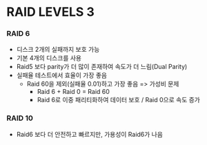 # RAID LEVELS 3

### RAID 6

- 디스크 2개의 실패까지 보호 가능
- 기본 4개의 디스크를 사용
- Raid5 보다 parity가 더 많이 존재하여 속도가 더 느림(Dual Parity)
- 실패율 테스트에서 효율이 가장 좋음
  - Raid 60을 제외(실패율 0.01)하고 가장 좋음 => 가성비 문제
    - Raid 6 + Raid 0 = Raid 60
    - Raid 6로 이중 패리티화하여 데이터 보호 / Raid 0으로 속도 증가

### RAID 10

- Raid6 보다 더 안전하고 빠르지만, 가용성이 Raid6가 나음